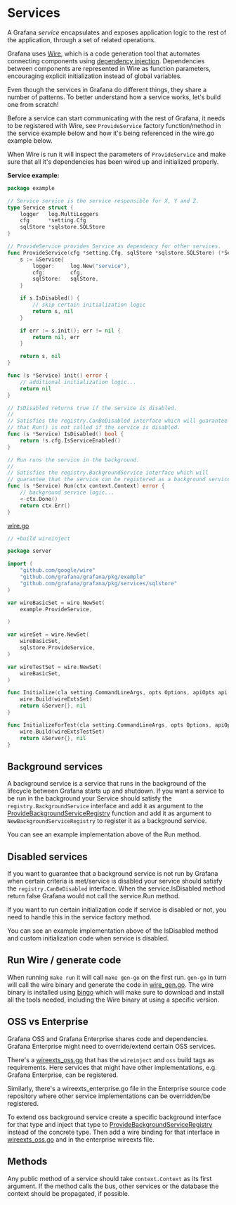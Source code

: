 # Services

A Grafana _service_ encapsulates and exposes application logic to the rest of the application, through a set of related operations.

Grafana uses [Wire](https://github.com/google/wire), which is a code generation tool that automates connecting components using [dependency injection](https://en.wikipedia.org/wiki/Dependency_injection). Dependencies between components are represented in Wire as function parameters, encouraging explicit initialization instead of global variables.

Even though the services in Grafana do different things, they share a number of patterns. To better understand how a service works, let's build one from scratch!

Before a service can start communicating with the rest of Grafana, it needs to be registered with Wire, see `ProvideService` factory function/method in the service example below and how it's being referenced in the wire.go example below.

When Wire is run it will inspect the parameters of `ProvideService` and make sure that all it's dependencies has been wired up and initialized properly.

**Service example:**

```go
package example

// Service service is the service responsible for X, Y and Z.
type Service struct {
    logger   log.MultiLoggers
    cfg      *setting.Cfg
    sqlStore *sqlstore.SQLStore
}

// ProvideService provides Service as dependency for other services.
func ProvideService(cfg *setting.Cfg, sqlStore *sqlstore.SQLStore) (*Service, error) {
    s := &Service{
        logger:     log.New("service"),
        cfg:        cfg,
        sqlStore:   sqlStore,
    }

    if s.IsDisabled() {
        // skip certain initialization logic
        return s, nil
    }

    if err := s.init(); err != nil {
        return nil, err
    }

    return s, nil
}

func (s *Service) init() error {
    // additional initialization logic...
    return nil
}

// IsDisabled returns true if the service is disabled.
//
// Satisfies the registry.CanBeDisabled interface which will guarantee
// that Run() is not called if the service is disabled.
func (s *Service) IsDisabled() bool {
	return !s.cfg.IsServiceEnabled()
}

// Run runs the service in the background.
//
// Satisfies the registry.BackgroundService interface which will
// guarantee that the service can be registered as a background service.
func (s *Service) Run(ctx context.Context) error {
    // background service logic...
    <-ctx.Done()
    return ctx.Err()
}
```

[wire.go](/pkg/server/wire.go)

```go
// +build wireinject

package server

import (
	"github.com/google/wire"
	"github.com/grafana/grafana/pkg/example"
    "github.com/grafana/grafana/pkg/services/sqlstore"
)

var wireBasicSet = wire.NewSet(
	example.ProvideService,

)

var wireSet = wire.NewSet(
	wireBasicSet,
	sqlstore.ProvideService,
)

var wireTestSet = wire.NewSet(
	wireBasicSet,
)

func Initialize(cla setting.CommandLineArgs, opts Options, apiOpts api.ServerOptions) (*Server, error) {
	wire.Build(wireExtsSet)
	return &Server{}, nil
}

func InitializeForTest(cla setting.CommandLineArgs, opts Options, apiOpts api.ServerOptions, sqlStore *sqlstore.SQLStore) (*Server, error) {
	wire.Build(wireExtsTestSet)
	return &Server{}, nil
}

```

## Background services

A background service is a service that runs in the background of the lifecycle between Grafana starts up and shutdown. If you want a service to be run in the background your Service should satisfy the `registry.BackgroundService` interface and add it as argument to the [ProvideBackgroundServiceRegistry](/pkg/server/backgroundsvcs/background_services.go) function and add it as argument to `NewBackgroundServiceRegistry` to register it as a background service.

You can see an example implementation above of the Run method.

## Disabled services

If you want to guarantee that a background service is not run by Grafana when certain criteria is met/service is disabled your service should satisfy the `registry.CanBeDisabled` interface. When the service.IsDisabled method return false Grafana would not call the service.Run method.

If you want to run certain initialization code if service is disabled or not, you need to handle this in the service factory method.

You can see an example implementation above of the IsDisabled method and custom initialization code when service is disabled.

## Run Wire / generate code

When running `make run` it will call `make gen-go` on the first run. `gen-go` in turn will call the wire binary and generate the code in [wire_gen.go](/pkg/server/wire_gen.go). The wire binary is installed using [bingo](https://github.com/bwplotka/bingo) which will make sure to download and install all the tools needed, including the Wire binary at using a specific version.

## OSS vs Enterprise

Grafana OSS and Grafana Enterprise shares code and dependencies. Grafana Enterprise might need to override/extend certain OSS services.

There's a [wireexts_oss.go](/pkg/server/wireexts_oss.go) that has the `wireinject` and `oss` build tags as requirements. Here services that might have other implementations, e.g. Grafana Enterprise, can be registered.

Similarly, there's a wireexts_enterprise.go file in the Enterprise source code repository where other service implementations can be overridden/be registered.

To extend oss background service create a specific background interface for that type and inject that type to [ProvideBackgroundServiceRegistry](/pkg/server/backgroundsvcs/background_services.go) instead of the concrete type. Then add a wire binding for that interface in [wireexts_oss.go](/pkg/server/wireexts_oss.go) and in the enterprise wireexts file.

## Methods

Any public method of a service should take `context.Context` as its first argument. If the method calls the bus, other services or the database the context should be propagated, if possible.

